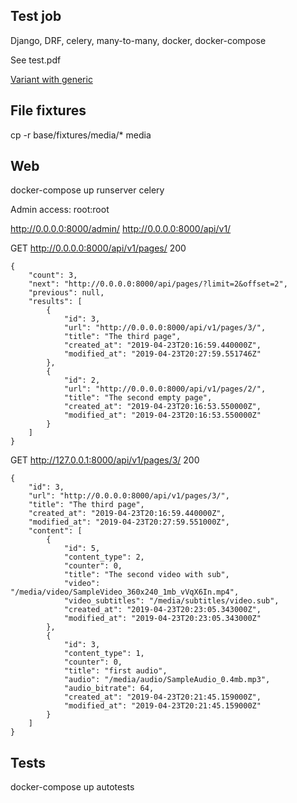 Test job
-

Django, DRF, celery, many-to-many, docker, docker-compose

See test.pdf

[Variant with generic](https://github.com/llybin/test_job_django_drf_gm2m)

File fixtures
-

cp -r base/fixtures/media/* media

Web
-

docker-compose up runserver celery

Admin access: root:root

http://0.0.0.0:8000/admin/
http://0.0.0.0:8000/api/v1/

GET http://0.0.0.0:8000/api/v1/pages/ 200

```
{
    "count": 3,
    "next": "http://0.0.0.0:8000/api/pages/?limit=2&offset=2",
    "previous": null,
    "results": [
        {
            "id": 3,
            "url": "http://0.0.0.0:8000/api/v1/pages/3/",
            "title": "The third page",
            "created_at": "2019-04-23T20:16:59.440000Z",
            "modified_at": "2019-04-23T20:27:59.551746Z"
        },
        {
            "id": 2,
            "url": "http://0.0.0.0:8000/api/v1/pages/2/",
            "title": "The second empty page",
            "created_at": "2019-04-23T20:16:53.550000Z",
            "modified_at": "2019-04-23T20:16:53.550000Z"
        }
    ]
}
```

GET http://127.0.0.1:8000/api/v1/pages/3/ 200

```
{
    "id": 3,
    "url": "http://0.0.0.0:8000/api/v1/pages/3/",
    "title": "The third page",
    "created_at": "2019-04-23T20:16:59.440000Z",
    "modified_at": "2019-04-23T20:27:59.551000Z",
    "content": [
        {
            "id": 5,
            "content_type": 2,
            "counter": 0,
            "title": "The second video with sub",
            "video": "/media/video/SampleVideo_360x240_1mb_vVqX6In.mp4",
            "video_subtitles": "/media/subtitles/video.sub",
            "created_at": "2019-04-23T20:23:05.343000Z",
            "modified_at": "2019-04-23T20:23:05.343000Z"
        },
        {
            "id": 3,
            "content_type": 1,
            "counter": 0,
            "title": "first audio",
            "audio": "/media/audio/SampleAudio_0.4mb.mp3",
            "audio_bitrate": 64,
            "created_at": "2019-04-23T20:21:45.159000Z",
            "modified_at": "2019-04-23T20:21:45.159000Z"
        }
    ]
}
```


Tests
-

docker-compose up autotests
